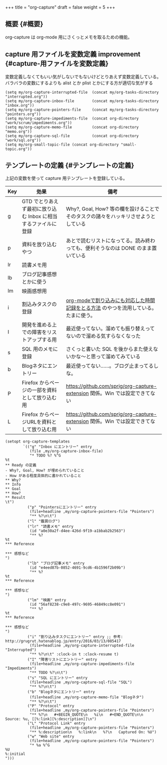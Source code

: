 +++
title = "org-capture"
draft = false
weight = 5
+++

## 概要 {#概要}

org-capture は org-mode 用にさくっとメモを取るための機能。


## capture 用ファイルを変数定義 <span class="tag"><span class="improvement">improvement</span></span> {#capture-用ファイルを変数定義}

変数定義しなくてもいい気がしないでもないけどとりあえず変数定義している。バラバラの変数にするよりも alist とか plist とかにする方が適切な気がする

```emacs-lisp
(setq my/org-capture-interrupted-file  (concat my/org-tasks-directory "interrupted.org"))
(setq my/org-capture-inbox-file        (concat my/org-tasks-directory "inbox.org"))
(setq my/org-capture-pointers-file     (concat my/org-tasks-directory "pointers.org"))
(setq my/org-capture-impediments-file  (concat org-directory "work/scrum/impediments.org"))
(setq my/org-capture-memo-file         (concat org-directory "memo.org"))
(setq my/org-capture-sql-file          (concat org-directory "work/sql.org"))
(setq my/org-small-topic-file (concat org-directory "small-topic.org"))
```


## テンプレートの定義 {#テンプレートの定義}

上記の変数を使って capture 用テンプレートを登録している。

| Key | 効果                                 | 備考                                                                                                    |
|-----|------------------------------------|-------------------------------------------------------------------------------------------------------|
| g   | GTD でとりあえず最初に放り込む Inbox に相当するファイルに登録 | Why?, Goal, How? 等の欄を設けることでそのタスクの諸々をハッキリさせようとしている                       |
| p   | 資料を放り込むやつ                   | あとで読むリストになってる。読み終わっても、便利そうなのは DONE のまま置いている                        |
| lr  | 読書メモ用                           |                                                                                                         |
| lb  | ブログ記事感想とかに使う             |                                                                                                         |
| lm  | 映画感想用                           |                                                                                                         |
| i   | 割込みタスクの登録                   | [org-modeで割り込みにも対応した時間記録をとる方法](https://grugrut.hatenablog.jp/entry/2016/03/13/085417) のやつを流用している。たまに使う。 |
| I   | 開発を進める上での障害をリストアップする用 | 最近使ってない。溜めても振り替えってないので溜める気すらなくなった                                      |
| s   | SQL 用のメモに登録                   | さくっと書いた SQL を後からまた使えないかな〜と思って溜めてみている                                     |
| b   | Blogネタにエントリー                 | 最近使ってない……。ブログ止まってるしな。                                                              |
| P   | Firefox からページの一部を資料として放り込む用 | <https://github.com/sprig/org-capture-extension> 関係。Win では設定できてない                           |
| L   | Firefox からページURLを資料として放り込む用 | <https://github.com/sprig/org-capture-extension> 関係。Win では設定できてない                           |

```emacs-lisp
(setopt org-capture-templates
        `(("g" "Inbox にエントリー" entry
           (file ,my/org-capture-inbox-file)
           "* TODO %? %^G
%t
** Ready の定義
- Why?, Goal, How? が埋められていること
- How がある程度具体的に書かれていること
** Why?
** Info
** Goal
** How?
** Result
\t")
          ("p" "Pointersにエントリー" entry
           (file+headline ,my/org-capture-pointers-file "Pointers")
           "** %?\n\t")
          ("l" "鑑賞ログ")
          ("lr" "読書メモ" entry
           (id "a0e30a2f-d4ee-426d-9f19-a1bbab2b2563")
           "** %?
%t
*** Reference

*** 感想など
")
          ("lb" "ブログ記事メモ" entry
           (id "e4eed87b-0852-4691-9cd6-4b1596f2b09b")
           "** %?
%t
*** Reference

*** 感想など
")
          ("lm" "映画" entry
           (id "56af8238-c9e8-497c-9695-46849cc8e091")
           "** %?
%t
*** Reference

*** 感想など
")
          ("i" "割り込みタスクにエントリー" entry ;; 参考: http://grugrut.hatenablog.jp/entry/2016/03/13/085417
           (file+headline ,my/org-capture-interrupted-file "Interrupted")
           "** %?\n\t" :clock-in t :clock-resume t)
          ("I" "障害リストにエントリー" entry
           (file+headline ,my/org-capture-impediments-file "Impediments")
           "** TODO %?\n\t")
          ("s" "SQL にエントリー" entry
           (file+headline ,my/org-capture-sql-file "SQL")
           "** %?\n\t")
          ("b" "Blogネタにエントリー" entry
           (file+headline ,my/org-capture-memo-file "Blogネタ")
           "** %?\n\t")
          ("P" "Protocol" entry
           (file+headline ,my/org-capture-pointers-file "Pointers")
           "** %?\n   #+BEGIN_QUOTE\n   %i\n   #+END_QUOTE\n\n   Source: %u, [[%:link][%:description]]\n")
          ("L" "Protocol Link" entry
           (file+headline ,my/org-capture-pointers-file "Pointers")
           "** %:description\n   %:link\n   %?\n   Captured On: %U")
          ("w" "Web site" entry
           (file+headline ,my/org-capture-pointers-file "Pointers")
           "* %a %^G
%U
%:initial
")))
```
